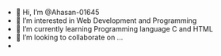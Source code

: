 - 👋 Hi, I’m @Ahasan-01645
- 👀 I’m interested in Web Development and Programming
- 🌱 I’m currently learning Programming language C and HTML
- 💞️ I’m looking to collaborate on ...
- 

<!---
Ahasan-01645/Ahasan-01645 is a ✨ special ✨ repository because its `README.md` (this file) appears on your GitHub profile.
You can click the Preview link to take a look at your changes.
--->

